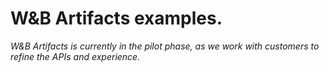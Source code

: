 # W&B Artifacts examples.

*W&B Artifacts is currently in the pilot phase, as we work with customers to refine the APIs and experience.*
